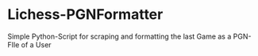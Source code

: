 # Lichess-PGNFormatter
Simple Python-Script for scraping and formatting the last Game as a PGN-FIle of a User
